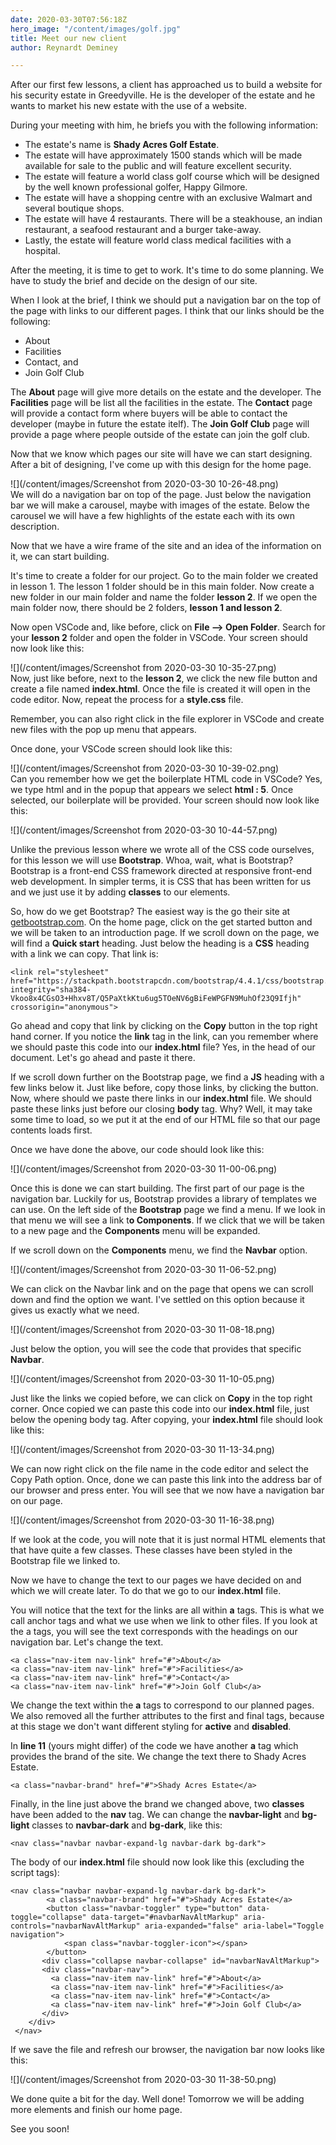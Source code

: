 ```yaml
---
date: 2020-03-30T07:56:18Z
hero_image: "/content/images/golf.jpg"
title: Meet our new client
author: Reynardt Deminey

---
```

After our first few lessons, a client has approached us to build a website for his security estate in Greedyville. He is the developer of the estate and he wants to market his new estate with the use of a website. 

During your meeting with him, he briefs you with the following information:

* The estate's name is **Shady Acres Golf Estate**.
* The estate will have approximately 1500 stands which will be made available for sale to the public and will feature excellent security.
* The estate will feature a world class golf course which will be designed by the well known professional golfer, Happy Gilmore.
* The estate will have a shopping centre with an exclusive Walmart and several boutique shops.
* The estate will have 4 restaurants. There will be a steakhouse, an indian restaurant, a seafood restaurant and a burger take-away.
* Lastly, the estate will feature world class medical facilities with a hospital.

After the meeting, it is time to get to work. It's time to do some planning. We have to study the brief and decide on the design of our site.

When I look at the brief, I think we should put a navigation bar on the top of the page with links to our different pages. I think that our links should be the following:

* About
* Facilities
* Contact, and
* Join Golf Club

The **About** page will give more details on the estate and the developer. The **Facilities** page will be list all the facilities in the estate. The **Contact** page will provide a contact form where buyers will be able to contact the developer (maybe in future the estate itelf). The **Join Golf Club** page will provide a page where people outside of the estate can join the golf club.

Now that we know which pages our site will have we can start designing. After a bit of designing, I've come up with this design for the home page.

![](/content/images/Screenshot from 2020-03-30 10-26-48.png)  
We will do a navigation bar on top of the page. Just below the navigation bar we will make a carousel, maybe with images of the estate. Below the carousel we will have a few highlights of the estate each with its own description.

Now that we have a wire frame of the site and an idea of the information on it, we can start building.

It's time to create a folder for our project. Go to the main folder we created in lesson 1. The lesson 1 folder should be in this main folder. Now create a new folder in our main folder and name the folder **lesson 2**. If we open the main folder now, there should be 2 folders, **lesson 1 and lesson 2**. 

Now open VSCode and, like before, click on **File  --> Open Folder**. Search for your **lesson 2** folder and open the folder in VSCode. Your screen should now look like this:

![](/content/images/Screenshot from 2020-03-30 10-35-27.png)  
Now, just like before, next to the **lesson 2**, we click the new file button and create a file named **index.html**. Once the file is created it will open in the code editor. Now, repeat the process for a **style.css** file.

Remember, you can also right click in the file explorer in VSCode and create new files with the pop up menu that appears. 

Once done, your VSCode screen should look like this:

![](/content/images/Screenshot from 2020-03-30 10-39-02.png)  
Can you remember how we get the boilerplate HTML code in VSCode? Yes, we type html and in the popup that appears we select **html : 5**. Once selected, our boilerplate will be provided. Your screen should now look like this:

![](/content/images/Screenshot from 2020-03-30 10-44-57.png)

Unlike the previous lesson where we wrote all of the CSS code ourselves, for this lesson we will use **Bootstrap**. Whoa, wait, what is Bootstrap? Bootstrap is a front-end CSS framework directed at responsive front-end web development. In simpler terms, it is CSS that has been written for us and we just use it by adding **classes** to our elements.

So, how do we get Bootstrap? The easiest way is the go their site at [getbootstrap.com]( "www.getbootstrap.com"). On the home page, click on the get started button and we will be taken to an introduction page. If we scroll down on the page, we will find a **Quick start** heading. Just below the heading is a **CSS** heading with a link we can copy. That link is:

    <link rel="stylesheet" href="https://stackpath.bootstrapcdn.com/bootstrap/4.4.1/css/bootstrap.min.css" integrity="sha384-Vkoo8x4CGsO3+Hhxv8T/Q5PaXtkKtu6ug5TOeNV6gBiFeWPGFN9MuhOf23Q9Ifjh" crossorigin="anonymous">

Go ahead and copy that link by clicking on the **Copy** button in the top right hand corner. If you notice the **link** tag in the link, can you remember where we should paste this code into our **index.html** file? Yes, in the head of our document. Let's go ahead and paste it there.

If we scroll down further on the Bootstrap page, we find a **JS** heading with a few links below it. Just like before, copy those links, by clicking the button. Now, where should we paste there links in our **index.html** file. We should paste these links just before our closing **body** tag. Why? Well, it may take some time to load, so we put it at the end of our HTML file so that our page contents loads first.

Once we have done the above, our code should look like this:

![](/content/images/Screenshot from 2020-03-30 11-00-06.png)

Once this is done we can start building. The first part of our page is the navigation bar. Luckily for us, Bootstrap provides a library of templates we can use. On the left side of the **Bootstrap** page we find a menu. If we look in that menu we will see a link t**o Components**. If we click that we will be taken to a new page and the **Components** menu will be expanded. 

If we scroll down on the **Components** menu, we find the **Navbar** option. 

![](/content/images/Screenshot from 2020-03-30 11-06-52.png)

We can click on the Navbar link and on the page that opens we can scroll down and find the option we want. I've settled on this option because it gives us exactly what we need.

![](/content/images/Screenshot from 2020-03-30 11-08-18.png)

Just below the option, you will see the code that provides that specific **Navbar**. 

![](/content/images/Screenshot from 2020-03-30 11-10-05.png)

Just like the links we copied before, we can click on **Copy** in the top right corner. Once copied we can paste this code into our **index.html** file, just below the opening body tag. After copying, your **index.html** file should look like this:

![](/content/images/Screenshot from 2020-03-30 11-13-34.png)

We can now right click on the file name in the code editor and select the Copy Path option. Once, done we can paste this link into the address bar of our browser and press enter. You will see that we now have a navigation bar on our page.

![](/content/images/Screenshot from 2020-03-30 11-16-38.png)

If we look at the code, you will note that it is just normal HTML elements that that have quite a few classes. These classes have been styled in the Bootstrap file we linked to. 

Now we have to change the text to our pages we have decided on and which we will create later. To do that we go to our **index.html** file.

You will notice that the text for the links are all within **a** tags. This is what we call anchor tags and what we use when we link to other files. If you look at the a tags, you will see the text corresponds with the headings on our navigation bar. Let's change the text.

    <a class="nav-item nav-link" href="#">About</a>
    <a class="nav-item nav-link" href="#">Facilities</a>
    <a class="nav-item nav-link" href="#">Contact</a>
    <a class="nav-item nav-link" href="#">Join Golf Club</a>

We change the text within the **a** tags to correspond to our planned pages. We also removed all the further attributes to the first and final tags, because at this stage we don't want different styling for **active** and **disabled**. 

In **line 11** (yours might differ) of the code we have another **a** tag which provides the brand of the site. We change the text there to Shady Acres Estate. 

    <a class="navbar-brand" href="#">Shady Acres Estate</a>

Finally, in the line just above the brand we changed above, two **classes** have been added to the **nav** tag. We can change the **navbar-light** and **bg-light** classes to **navbar-dark** and **bg-dark**, like this:

    <nav class="navbar navbar-expand-lg navbar-dark bg-dark">

The body of our **index.html** file should now look like this (excluding the script tags):

    <nav class="navbar navbar-expand-lg navbar-dark bg-dark">
            <a class="navbar-brand" href="#">Shady Acres Estate</a>
            <button class="navbar-toggler" type="button" data-toggle="collapse" data-target="#navbarNavAltMarkup" aria-controls="navbarNavAltMarkup" aria-expanded="false" aria-label="Toggle navigation">
                <span class="navbar-toggler-icon"></span>
            </button>
       	   <div class="collapse navbar-collapse" id="navbarNavAltMarkup">
           <div class="navbar-nav">
             <a class="nav-item nav-link" href="#">About</a>
             <a class="nav-item nav-link" href="#">Facilities</a>
             <a class="nav-item nav-link" href="#">Contact</a>
             <a class="nav-item nav-link" href="#">Join Golf Club</a>
           </div>
        </div>
     </nav>

If we save the file and refresh our browser, the navigation bar now looks like this:

![](/content/images/Screenshot from 2020-03-30 11-38-50.png)

We done quite a bit for the day. Well done! Tomorrow we will be adding more elements and finish our home page.

See you soon!

 